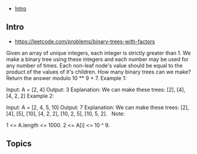 - [Intro](#intro)

## Intro

- https://leetcode.com/problems/binary-trees-with-factors

Given an array of unique integers, each integer is strictly greater than 1.
We make a binary tree using these integers and each number may be used for any number of times.
Each non-leaf node's value should be equal to the product of the values of it's children.
How many binary trees can we make?  Return the answer modulo 10 ** 9 + 7.
Example 1:

Input: A = [2, 4]
Output: 3
Explanation: We can make these trees: [2], [4], [4, 2, 2]
Example 2:

Input: A = [2, 4, 5, 10]
Output: 7
Explanation: We can make these trees: [2], [4], [5], [10], [4, 2, 2], [10, 2, 5], [10, 5, 2].
 
Note:

1 <= A.length <= 1000.
2 <= A[i] <= 10 ^ 9.



## Topics



